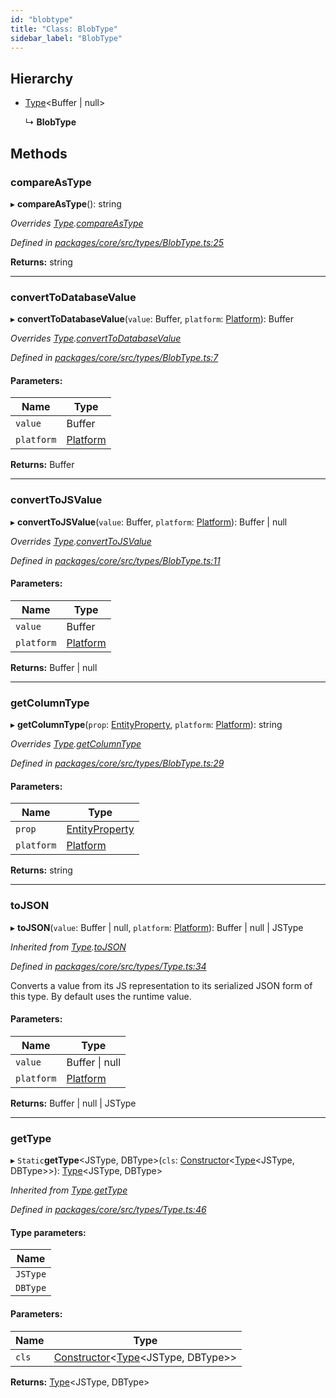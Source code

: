 ```yaml
---
id: "blobtype"
title: "Class: BlobType"
sidebar_label: "BlobType"
---
```


## Hierarchy

* [Type](type.md)&#60;Buffer \| null>

  ↳ **BlobType**

## Methods

### compareAsType

▸ **compareAsType**(): string

*Overrides [Type](type.md).[compareAsType](type.md#compareastype)*

*Defined in [packages/core/src/types/BlobType.ts:25](https://github.com/mikro-orm/mikro-orm/blob/d945b8a11/packages/core/src/types/BlobType.ts#L25)*

**Returns:** string

___

### convertToDatabaseValue

▸ **convertToDatabaseValue**(`value`: Buffer, `platform`: [Platform](platform.md)): Buffer

*Overrides [Type](type.md).[convertToDatabaseValue](type.md#converttodatabasevalue)*

*Defined in [packages/core/src/types/BlobType.ts:7](https://github.com/mikro-orm/mikro-orm/blob/d945b8a11/packages/core/src/types/BlobType.ts#L7)*

#### Parameters:

Name | Type |
------ | ------ |
`value` | Buffer |
`platform` | [Platform](platform.md) |

**Returns:** Buffer

___

### convertToJSValue

▸ **convertToJSValue**(`value`: Buffer, `platform`: [Platform](platform.md)): Buffer \| null

*Overrides [Type](type.md).[convertToJSValue](type.md#converttojsvalue)*

*Defined in [packages/core/src/types/BlobType.ts:11](https://github.com/mikro-orm/mikro-orm/blob/d945b8a11/packages/core/src/types/BlobType.ts#L11)*

#### Parameters:

Name | Type |
------ | ------ |
`value` | Buffer |
`platform` | [Platform](platform.md) |

**Returns:** Buffer \| null

___

### getColumnType

▸ **getColumnType**(`prop`: [EntityProperty](../interfaces/entityproperty.md), `platform`: [Platform](platform.md)): string

*Overrides [Type](type.md).[getColumnType](type.md#getcolumntype)*

*Defined in [packages/core/src/types/BlobType.ts:29](https://github.com/mikro-orm/mikro-orm/blob/d945b8a11/packages/core/src/types/BlobType.ts#L29)*

#### Parameters:

Name | Type |
------ | ------ |
`prop` | [EntityProperty](../interfaces/entityproperty.md) |
`platform` | [Platform](platform.md) |

**Returns:** string

___

### toJSON

▸ **toJSON**(`value`: Buffer \| null, `platform`: [Platform](platform.md)): Buffer \| null \| JSType

*Inherited from [Type](type.md).[toJSON](type.md#tojson)*

*Defined in [packages/core/src/types/Type.ts:34](https://github.com/mikro-orm/mikro-orm/blob/d945b8a11/packages/core/src/types/Type.ts#L34)*

Converts a value from its JS representation to its serialized JSON form of this type.
By default uses the runtime value.

#### Parameters:

Name | Type |
------ | ------ |
`value` | Buffer \| null |
`platform` | [Platform](platform.md) |

**Returns:** Buffer \| null \| JSType

___

### getType

▸ `Static`**getType**&#60;JSType, DBType>(`cls`: [Constructor](../globals.md#constructor)&#60;[Type](type.md)&#60;JSType, DBType>>): [Type](type.md)&#60;JSType, DBType>

*Inherited from [Type](type.md).[getType](type.md#gettype)*

*Defined in [packages/core/src/types/Type.ts:46](https://github.com/mikro-orm/mikro-orm/blob/d945b8a11/packages/core/src/types/Type.ts#L46)*

#### Type parameters:

Name |
------ |
`JSType` |
`DBType` |

#### Parameters:

Name | Type |
------ | ------ |
`cls` | [Constructor](../globals.md#constructor)&#60;[Type](type.md)&#60;JSType, DBType>> |

**Returns:** [Type](type.md)&#60;JSType, DBType>
